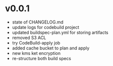 # v0.0.1

* state of CHANGELOG.md
* update logs for codebuild project
* updated buildspec-plan.yml for storing artifacts
* removed S3 ACL
* try CodeBuild-apply job
* added cache bucket to plan and apply
* new kms ket encryption
* re-structure both build specs
